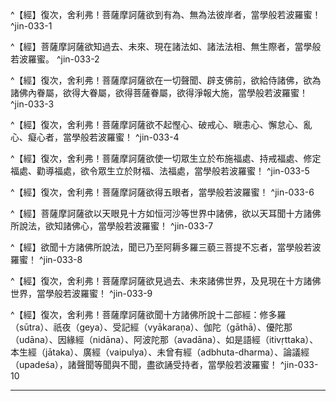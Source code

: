^【經】復次，舍利弗！菩薩摩訶薩欲到有為、無為法彼岸者，當學般若波羅蜜！ ^jin-033-1

^【經】菩薩摩訶薩欲知過去、未來、現在諸法如、諸法法相、無生際者，當學般若波羅蜜。 ^jin-033-2

^【經】復次，舍利弗！菩薩摩訶薩欲在一切聲聞、辟支佛前，欲給侍諸佛，欲為諸佛內眷屬，欲得大眷屬，欲得菩薩眷屬，欲得淨報大施，當學般若波羅蜜！ ^jin-033-3

^【經】復次，舍利弗！菩薩摩訶薩欲不起慳心、破戒心、瞋恚心、懈怠心、亂心、癡心者，當學般若波羅蜜！ ^jin-033-4

^【經】復次，舍利弗！菩薩摩訶薩欲使一切眾生立於布施福處、持戒福處、修定福處、勸導福處，欲令眾生立於財福、法福處，當學般若波羅蜜！ ^jin-033-5

^【經】復次，舍利弗！菩薩摩訶薩欲得五眼者，當學般若波羅蜜！ ^jin-033-6

^【經】菩薩摩訶薩欲以天眼見十方如恒河沙等世界中諸佛，欲以天耳聞十方諸佛所說法，欲知諸佛心，當學般若波羅蜜！ ^jin-033-7

^【經】欲聞十方諸佛所說法，聞已乃至阿耨多羅三藐三菩提不忘者，當學般若波羅蜜！ ^jin-033-8

^【經】復次，舍利弗！菩薩摩訶薩欲見過去、未來諸佛世界，及見現在十方諸佛世界，當學般若波羅蜜！ ^jin-033-9

^【經】復次，舍利弗！菩薩摩訶薩欲聞十方諸佛所說十二部經：修多羅（sūtra）、祇夜（geya）、受記經（vyākaraṇa）、伽陀（gāthā）、優陀那（udāna）、因緣經（nidāna）、阿波陀那（avadāna）、如是語經（itivṛttaka）、本生經（jātaka）、廣經（vaipulya）、未曾有經（adbhuta-dharma）、論議經（upadeśa），諸聲聞等聞與不聞，盡欲誦受持者，當學般若波羅蜜！ ^jin-033-10

---

[^1]: 參見《大智度論》卷31（大正25，288c21-289b26）。
[^2]: 參見《摩訶般若波羅蜜經》卷1〈1 序品〉（大正8，219c14-16），《大智度論》卷32〈1 序品〉：「^復次，舍利弗！菩薩摩訶薩欲知一切諸法如、法性、實際，當學般若波羅蜜！舍利弗！菩薩摩訶薩應如是住般若波羅蜜！」（大正25，297b22-24）
[^3]: （1）《大智度論》卷32：「^諸法如，有二種：一者、各各相；二者、實相。各各相者，如：地，堅相；水，濕相；火，熱相；風，動相──如是等分別諸法，各自有相。實相者，於各各相中分別，求實不可得，不可破，無諸過失。」（大正25，297b24-28） （2）《大智度論》卷32：「^諸法實相中，三世等一無異。如〈般若波羅蜜如品〉中說：過去如、未來如、現在如、如來如，一如無有異。復次，先論議中已破生法；若無生法者，未來、現在亦無生，云何不等！又復過去世無始、未來世無後、現在世無住，以是故三世平等，名為如。」（大正25，298b13-c18）
[^4]: （1）法業、所作、力、因、緣、果、報。（印順法師，《大智度論筆記》〔D022〕p.266） （2）參見印順法師，《永光集》，pp.59-61：「《大智度論》所說業、所作、力、因、緣、果、報等，與《法華經》所說相、性、體、力、作、因、緣、果、報、本末究竟有關，參見《妙法蓮華經》卷1（大正9，5c11-13），《大智度論》卷27（大正25，260b3-5），《大智度論》卷32（大正25，928c6-13）。」
[^5]: 參見《大智度論》卷24（大正25，236c20-237c9）。
[^6]: 無生際：即實際，推尋諸法入無生法中，更無過是。（印順法師，《大智度論筆記》〔F026〕p.359）
[^7]: 《眾事分阿毘曇論》卷4：「^云何已起法？謂過去、現在法。云何不起法？謂未來不生法及無為法。」（大正26，648a21-23）
[^8]: 參見釋厚觀、郭忠生合編，〈《大智度論》之本文相互索引〉，《正觀》（6），p.78：《大智度論》卷1（大正25，60b19-c6）、卷15（大正25，170b29-c17）、卷15（大正25，171a24-b15）、卷17（大正25，189b4-24）、卷22（大正25，222b27-c16）、卷31（大正25，287c6-18）。另參見《大智度論》卷35（大正25，319a13-18）、卷52（大正25，433c2-9）、卷53（大正25，439b1-13）。
[^9]: 參見《大智度論》卷1（大正25，65b5-66a16）。
[^10]: 宗＝崇【宋】【元】【明】【宮】。（大正25，303d，n.3）
[^11]: （1）參見《六度集經》卷6（大正3，32c11-33a5），《大智度論》卷16（大正25，178b10-c20）。 （2）釋尊往昔作七寶鹿王。（印順法師，《大智度論筆記》〔G008〕p.383）
[^12]: 如釋尊昔為外道師妙眼之事緣，參見《大智度論》卷9（大正25，122c）、卷31（大正25，290b-c）。
[^13]: 參見《佛說首楞嚴三昧經》卷下（大正15，642a26-b24）。
[^14]: 參見《普曜經》卷8（大正3，534b18-27）。
[^15]: 參見《大智度論》卷17（大正25，182b12-183c19）。
[^16]: 參見《大智度論》卷3（大正25，83a-84a）。
[^17]: 參見《毘尼母經》卷5（大正24，827c11-14），《大智度論》卷26（大正25，252c16-17）。
[^18]: 參見《大智度論》卷33（大正25，303b13-21）。
[^19]: 出＝生【宋】【元】【明】【宮】。（大正25，303d，n.15）
[^20]: 參見《大方廣佛華嚴經》卷57（大正9，763c27-764a2）。
[^21]: 參見《妙法蓮華經》卷5〈15 從地踊出品〉（大正9，41a29-b6）。
[^22]: 菩薩能淨報施福：入法性故不証實際；欲度一切眾生，心無限齊。（印順法師，《大智度論筆記》〔C030〕p.234）
[^23]: 問意：菩薩未除煩惱，云何能得淨報施福？
[^24]: 及如＝如及【宋】【元】【明】【宮】【聖】【石】。（大正25，303d，n.19）
[^25]: 得無生忍，得法性身，處處變化度眾生。（印順法師，《大智度論筆記》〔A042〕p.79）
[^26]: 參見釋厚觀、郭忠生合編，〈《大智度論》之本文相互索引〉，《正觀》（6），p.79：《大智度論》卷5（大正25，98a）、卷6（106b）、卷12（146b-c）、卷16（178a）、卷17（188c）、卷27（261c-262a；263c）、卷28（264b；265b；273b）、卷30（283a）、卷34（309b）、卷38（大正25，340a；342a）、卷59（478a）、卷74（580a）。
[^27]: 〔布〕－【宋】【元】【明】【宮】。（大正25，303d，n.24）
[^28]: （1）《大正藏》原作「若」，今依《高麗藏》作「皆」（第14冊，715c23）。 （2）若＝皆【宋】【元】【明】【宮】，＝與皆【聖】，＝皆【石】。（大正25，304d，n.1）
[^29]: 致：9.招引，招致。12.造成，導致。（《漢語大詞典》（八），p.792）
[^30]: 然＝燈【宋】【元】【明】【宮】。（大正25，304d，n.6）
[^31]: 福體二說。（印順法師，《大智度論筆記》［F025］p.357）
[^32]: （1）《集異門足論》卷5：「^福者，謂施俱行身律儀、語律儀、命清淨，是名福。業者，謂施俱行諸思等，思現等、思已思、思類作心意業，是名業。」（大正26，385c21-23） （2）《尊婆須蜜菩薩所集論》卷10：「^若有福有惡者：福者，是善有漏行陰；惡者，不善。」（大正28，803b21-22）
[^33]: ［北周］慧影，《大智度論疏》卷14：「^答曰已下，此初既是釋第一福處故，正欲出其施體，明飲食等，只是施家事。今以捨財心相應善數中捨數為施體，故云物與時心中生法名捨，與慳心相違也。」（卍新續藏46，834a9-12）
[^34]: 《大智度論疏》卷14：「^是或有漏無漏已下，明凡夫等有漏心施是有漏，聖人無漏心施是無漏也。」（卍新續藏46，834a13-14）
[^35]: 《大智度論疏》卷14：「^善心中施，故云常是善也。」（卍新續藏46，834a14）
[^36]: 《大智度論疏》卷14：「^捨是別善數中捨數，故云心數，故云心數法也；與心王相應起也，隨心王行也，其心王生也。」（卍新續藏46，834a14-16）
[^37]: 《大智度論疏》卷14：「^是心數法故，無色無非也。」（卍新續藏46，834a16-17）
[^38]: 《大智度論疏》卷14：「^是慮知心法，故云能作緣也。」（卍新續藏46，834a17）
[^39]: 《大智度論疏》卷14：「^業相應者，明思是業體，思是行數，行數中造作義是業，施是捨數，與行相應也。」（卍新續藏46，834a17-19）
[^40]: 《大智度論疏》卷14：「^捨數與業數相隨喜，故云隨業行也。」（卍新續藏46，834a19）
[^41]: 《大智度論疏》卷14：「^共業生者，行數思數造作故是業屬；通心數。捨數，既與行數共生，故云共業生也。」（卍新續藏46，834a19-21）
[^42]: 《大智度論疏》卷14：「此捨數非不隱沒無記，故云非先業果報也。」（卍新續藏46，834a21-22）
[^43]: 《大智度論疏》卷14：「^本未曾施，今始施，得修義也。前時已施，後時復施，行修義也。」（卍新續藏46，834a22-23）
[^44]: 《大智度論疏》卷14：「^慧心中行施，故云慧證也；身行此施云身證也。」（卍新續藏46，834a23-24）
[^45]: 《大智度論疏》卷14：「^凡聖俱行此施，故云得也。」（卍新續藏46，834a24）
[^46]: 《大智度論疏》卷14：「^有人言已下，是佛陀難提義也。此言捨，但是心上捨法，與心相應而已；施乃是業果。既是業體，布施得執，執由業得，不由捨法。思即是業，故以思為施體。此二家義恒異，各有其意，不得偏攝也。前家唯以捨法為施體；此以思為施體也。當一一細分別其意說之耳。」（卍新續藏46，834b1-5）
[^47]: 直：23.價值，代價。25.報酬。（《漢語大詞典》（一），p.853）
[^48]: 諸天宮殿光明，因施淨不淨而異。（印順法師，《大智度論筆記》〔G008〕p.383）
[^49]: 券要：契約。（《漢語大詞典》（二），p.648）
[^50]: 參見《大智度論》卷11（大正25，141c7-18）。
[^51]: 參見《大智度論》卷22（大正25，226b29-227a19）。
[^52]: 交：18.指病愈。《敦煌變文集‧父母恩重經講經文》："病交了便合行孝順，卻生五逆也唱將來。"蔣禮鴻 通釋："交，病癒的意思。"（《漢語大詞典》（二），p.327） 交以物施：施物讓病人的病痊癒。
[^53]: 使人：傭人，奴僕。（《漢語大詞典》（一），p.1326）
[^54]: 《大智度論疏》卷14：「^復就菩薩、聲聞二門，分此二施也。」（卍新續藏46，834b6-7）
[^55]: 深心：1.猶一心，專心；2.深遠的心意或用心。（《漢語大詞典》（五），p.1423）
[^56]: 參見《大智度論》卷11（大正25，142b19-21）。
[^57]: 下：6.捨去。（《漢語大詞典》（一），p.306）
[^58]: 參見《大智度論》卷12〈1 序品〉（大正25，146b4-6），《太子須大拏經》（大正3，418c21-424a23），《六度集經》卷2（14經）《須大孥經》（大正3，7c-11a），《經律異相》卷31（大正53，164c-166c）。
[^59]: （1）薩婆達王施身令獻敵人。（印順法師，《大智度論筆記》［I021］p.435） （2）參見《大智度論》卷12〈1 序品〉（大正25，146b6-11）；《大莊嚴經論》卷15（70經）（大正4，339b-340b）；《雜譬喻經》（34經）（大正4，530a-c）；《六度集經》卷1（10經）（大正3，5a-6a）。
[^60]: 參見《六度集經》卷1（大正3，1b23-c2）；《大莊嚴論經》卷12（大正4，322c3-11）；《賢愚經》卷1（大正4，351c16-352a6）；《佛本行經》卷5（大正4，89b16-19）；《大寶積經》卷102〈36善住意天子會〉（大正11，574a16-18）；《師子素馱娑王斷肉經》（大正3，392c25-393a7）。
[^61]: 炙（^ㄓˋ）：1.烤。（《漢語大詞典》（七），p.38）
[^62]: 參見《菩薩本緣經》卷3〈6 兔品〉（大正3，64c25-66c1）；《佛說護國尊者所問大乘經》卷2（大正12，6b13-14）；《雜寶藏經》卷2（大正4，454b21-c10）；《生經》卷4〈佛說兔王經第31〉（大正3，94b3-c13）；《菩薩本生鬘論》卷2（大正3，337b6-338b4）；《大寶積經》卷80〈18護國菩薩會〉（大正11，462c16-17）。
[^63]: 參見《增壹阿含經》卷25〈33 五王品〉（大正2，685c27-686c19）。
[^64]: 《成實論》卷8中說末利夫人所供養的對象是佛陀，如說：「^如末利夫人以自食分施佛，願現世為王夫人。」（大正32，297c17-18）
[^65]: 卒（^ㄘㄨˋ）：突然。後多作"猝"。《孟子‧梁惠王上》："﹝梁襄王﹞卒然問曰：'天下惡乎定？'"（《漢語大詞典》（一），p.876）
[^66]: 卒＝為卒欝【宋】【元】【明】【宮】。（大正25，305d，n.10）
[^67]: 《大智度論疏》卷14：「^卒鬱伽陀者，即是忽然居士，以忽然得富，故云爾也，亦名卒然居士。」（卍新續藏46，834b19-20）
[^68]: 殺生罪料簡：殺他非自殺，心知非不知，故殺非不故，快心非狂癡，斷命非傷，身業非但說，口教非但心念。（印順法師，《大智度論筆記》〔A034〕p.63）
[^69]: 殺＝教【宋】【元】【明】【宮】【聖】。（大正25，305d，n.3）
[^70]: 生＋（惡）【元】【明】。（大正25，305d，n.14）
[^71]: 《大智度論疏》卷14：「^或有人言：謂不隱沒無記者，此人謂此不殺戒，是報色也。」（卍新續藏46，834c13-14）
[^72]: 《大智度論疏》卷14：「^或欲界繫者，明殺罪唯在欲界，故此戒亦唯在欲界繫，故云欲界繫也。或無漏戒不感^※^報，故云不繫也。」（卍新續藏46，834c14-16） ※案：《卍新續藏》原作「惑」，依文義或作「感」。
[^73]: 《大智度論疏》卷14：「^戒是色故，云非心、非心數法等也。」（卍新續藏46，834c16-17）
[^74]: 《大智度論疏》卷14：「^或共心生已下，此論作色與心共生；生無作色已，則不名共生也。」（卍新續藏46，834c18-19）
[^75]: 《大智度論疏》卷14：「^非業相應者，明業是思數此是色，故言非業相應；二者、此戒正是業故，不得言與業相應也。」（卍新續藏46，834c19-20）
[^76]: 《大智度論疏》卷14：「^非隨業行者，業是思數，此戒是色，故云非隨業行。又此戒正是業故，不得云隨業行也。」（卍新續藏46，834c21-22）
[^77]: 《大智度論疏》卷14：「^或共業生已下，明業是思數。此戒從思數，此戒從思數等發，故云共生也。不共業生者，思正造作故名業，業是於數，戒是於色不得如心王與心數等共生義，故云不共業生也；二者、即是業，故不得云共業生也。」（卍新續藏46，834c23-835a2）
[^78]: 《大智度論疏》卷14：「^此戒始修得，故云非先業思報也。」（卍新續藏46，835a3）
[^79]: 《大智度論疏》卷14：「^得修等義，如前施福中說也。」（卍新續藏46，835a3-4）
[^80]: 《大智度論疏》卷14：「^或思惟斷已下，為見諦唯國得三塗生故，不言見諦斷。思惟既國得三界人天果報，此戒等是人天繫法，得修道解時，斷此繫法，故但云思惟斷也。無漏戒無繫義，故不斷也。」（卍新續藏46，835a5-8）
[^81]: 《大智度論疏》卷14：「^離欲界欲時得斷知已下，明此不殺戒唯繫在欲界，故云離欲界欲時得斷知也。」（卍新續藏46，835a9-10）
[^82]: 參見《大智度論》卷13（大正25，154c8-13）。
[^83]: 定：經說慈，亦說有漏禪定能生果報者。（印順法師，《大智度論筆記》［F025］p.357）
[^84]: 《大智度論疏》卷14：「^得慈方便願與眾生樂已下，此明得解觀，云慈三昧中，初但觀一切眾生得樂相，未能實與；後時智慧力大，始能漸漸與之。」（卍新續藏46，835a19-21）
[^85]: 《大智度論疏》卷14：「^是法或色界繫已下，明此慈唯從禪生也。或不繫者，無漏慈也。是為真慈者，此二種慈從禪生，欲明異欲界方便慈，故云，名為真也。明方便慈非正禪中生，故但欲界繫也。」（卍新續藏46，835a24-b3）
[^86]: 《大智度論疏》卷15：「^常隨心行已下，明慈屬善數中不害數，故云隨心行也。餘當說。」（卍新續藏46，835b4-5）
[^87]: 《大智度論疏》卷14：「^此慈非如五識取五塵，故云無對也。」（卍新續藏46，835b5）
[^88]: 《大智度論疏》卷14：「^思正造作是業數，此慈乃屬不害數，故云非業也；但與思相應也。餘當說。」（卍新續藏46，835b5-7）
[^89]: 《大智度論疏》卷14：「^或思惟斷已下，明此慈是繫法，凡夫修之，增梵天道，故思惟斷也。」（卍新續藏46，835b8-9）
[^90]: 《大智度論疏》卷14：「^離色界時得斷知已下，前殺戒唯在欲界，故說言離欲時得斷知；今明此是色界法，從禪中生，若聖人修之，亦至遍淨，故云離色界時得斷此繫也。」（卍新續藏46，835b10-12）
[^91]: 《大智度論疏》卷14：「^有覺有觀者，據初禪中慈三昧也。次據中間，次據二禪已上。」（卍新續藏46，835b12-13）
[^92]: 《大智度論疏》卷14：「^或有喜已下，初二禪也。或有息者，三禪已來也。無息者，第四禪也。」（卍新續藏46，835b13-15）
[^93]: 《大智度論疏》卷14：「^此慈三昧凡聖共得也。」（卍新續藏46，835b15）
[^94]: 《大智度論疏》卷14：「^或樂相應者，三禪已來也。或不苦不樂相應者，第四禪也。」（卍新續藏46，835b15-16）
[^95]: 《大智度論疏》卷14：「^根本四禪中者，論其生處也。亦過四禪者，明那含亦能乘此慈生三重處也。」（卍新續藏46，835b16-18）
[^96]: 參見《大智度論》卷20（大正25，208c9-209c14）。
[^97]: 〔三〕－【宋】【元】【明】【宮】【聖】。（大正25，305d，n.20）
[^98]: 辟支佛：騰空說一偈，導生植善根。（印順法師，《大智度論筆記》［D032］p.283）
[^99]: 肉眼：見近不見遠，見前不見後，見外不見內，見晝不見夜，見上不見下。 天眼：遠近等無礙；見緣生物，不見實相。 慧眼：不見眾生，滅一異相，離諸著，不受一切，智慧自內滅。不能度眾生，無所分別故。 法眼：令是人行是法得是道；知各各方便門；不能遍知。 佛眼：無不知見，一切常照。（印順法師，《大智度論筆記》〔F030〕p.361）
[^100]: 《大正藏》（第25冊，305c28）及《高麗藏》（第14冊，718c10）皆作「生法眼」，但從前後文「求天眼、求慧眼、其佛眼」看來，此處以「求法眼」為宜。
[^101]: Lamotte（1980, p.2263, n.3）：《摩訶般若波羅蜜經》卷2〈4 往生品〉（大正8，227b10-228b1）；《大智度論》卷39-40（大正25，347a6-351b）。
[^102]: 天眼：不過三千，般若力故無礙。（印順法師，《大智度論筆記》［F030］p.361） 案：印順法師此段筆記原列於「肉眼」之下，今依論意改作「天眼」。
[^103]: （1）般舟三昧未得天眼能見佛。（印順法師，《大智度論筆記》［G009］p.384） （2）Lamotte（1980, p.2273, n.2）：《般舟三昧經》卷上〈9 行品〉（大正13，905a23-27）；《拔陂菩薩經》（大正13，922a22-27）。
[^104]: 天眼：不隱沒無記，離欲人得，修神通，得色界四大造色眼，四邊得遍明相。（印順法師，《大智度論筆記》〔F030〕p.361） 案：印順法師此段筆記原列於「肉眼」之下，今依論意改作「天眼」。
[^105]: 《大智度論疏》卷14：「^答曰已下，有三復次。意釋此初，明以佛神力故能知也。問：若爾者，佛神力能宜爾，令一切人悉知；云何此中乃言令學波若得知也？解言：明以學波若乃因緣故佛始加之，令知如來不迦不可迦故，須有因緣，所以勸學也。第二復次言，佛心如不異菩薩學般若知一切故，說言知佛心也。第三復次言，明希有難事不應知有，唯是佛心及實相法，以學波若遂得知之，故勸學也。」（卍新續藏46，836a3-10）
[^106]: 「^若佛以神力令知，乃至蜫虫亦能知」，出處待考。
[^107]: 故＋（知）【明】【聖】。（大正25，306d，n.5）
[^108]: 參見《大智度論》卷33〈1 序品〉：「^菩薩摩訶薩欲以天眼見十方如恒河沙等世界中諸佛，欲以天耳聞十方諸佛所說法，欲知諸佛心，當學般若波羅蜜！」（大正25，306a9-11）
[^109]: 參見《大智度論》卷21（大正25，219b-221b）。
[^110]: 佛所化土：有淨、不淨、雜三類。（印順法師，《大智度論筆記》［C020］p.220）
[^111]: （1）聽：3.審察，斷決，治理。（《漢語大詞典》（八），p.712） （2）聽政：坐朝處理政務，執政。（《漢語大詞典》（八），p.715）
[^112]: ┌定力─┬見過去未來三昧 見過未佛世界 ┤ └不滅除三昧 └慧力─┬比知 └般若觀達 （印順法師，《大智度論筆記》〔F023〕p.355）
[^113]: 過去未來三昧：入已見過未事如夢所見。（印順法師，《大智度論筆記》［A058］p.98）
[^114]: 不滅除三昧：入已，不見諸佛有滅。（印順法師，《大智度論筆記》［A058］p.98）
[^115]: 際＝除【宋】【元】【明】【宮】。（大正25，306d，n.13）
[^116]: 參見《雜阿含經》卷15（379經）（大正2，103c13-104a29），《大毘婆沙論》卷79（大正27，411a18-26）。
[^117]: 參見《大智度論》卷32（大正25，302b12-13），《大智度論》卷34（大正25，311b10-18）；《俱舍論》卷27（大正29，141b3-6）。
[^118]: （1）十二部經，參見《長阿含經》卷12《清淨經》（大正1，74b19-24）；《別譯雜阿含經》卷6（116經）（大正2，415a29-b3）；《增壹阿含經》卷46〈49放牛品〉（大正2，794c28-795a1）。 （2）印順法師，《原始佛教聖典之集成》，p.493： ^「九分教」本是教法的分類。教法在次第集成中，以形式或內容不同，漸形成不同的部類。把不同的部類，綜合起來，成為「九分教」，這是教法的原始分類。「九分教」是：「修多羅」、「祇夜」、「記說」、「伽陀」、「優陀那」、「本事」、「本生」、「方廣」、「未曾有法」。然在佛法的開展中，特別是律部與論議的發達，對於聖典的部類，感到有補充的必要，於是又增加而綜合為「十二分教」。「十二分教」是：九分以外，又加入「因緣」、「譬喻」、「論議」。 （3）關於十二部經之內容與各經論之異說，詳見印順法師，《原始佛教聖典之集成》第八章〈九分教與十二分教〉，pp.493-627。
[^119]: 參見《摩訶般若波羅蜜經》卷1〈1 序品〉：「^欲聞十方諸佛所說法，聞已乃至阿耨多羅三藐三菩提不忘者，當學般若波羅蜜。」（大正8，220b20-22） 另參見《大智度論》卷33（大正25，306b5-18）。
[^120]: 《翻梵語》卷1：「^祇夜，亦云偈，譯曰重說。」（大正54，983b22）
[^121]: 縹（^ㄆㄧㄠˇ）：2.淡青色；青白色。（《漢語大詞典》（九），p.978）
[^122]: （1）𨄔＝踹【宋】【元】【宮】，＝腨【明】。（大正25，307d，n.5） （2）𨄔（^ㄕㄨㄢˋ）：同"腨"。脛骨後肉。俗稱"腿肚子"。（《漢語大字典》（六），p.3733）
[^123]: 髀（^ㄅㄧˋ）：1.大腿骨。（《漢語大詞典》（十二），p.408）
[^124]: 齊＝臍【宋】【元】【明】。（大正25，307d，n.7）
[^125]: 參見印順法師，《原始佛教聖典之集成》，pp.515-516： ^《大智度論》的解說，「祇夜」是一切偈的通稱；又名為「伽陀」，但定義不明。如「祇夜」與「伽陀」，都通於一切，那有什麼差別？《成實論》所說，顯然與《智度論》所說，出於同一來源，而解說更為分明，如《論》卷1（大正32，244c）說： 「祇夜者，以偈頌修多羅」。 「第二部說（名）祇夜，祇夜名偈。偈有二種：一名伽陀，一名路伽。路伽有二種：一順煩惱，一不順煩惱。不順煩惱者，祇夜中說。是名伽陀」。 「祇夜」是一切偈的通名，而又有特殊的「祇夜」。依《論》說：偈有「伽陀」與「路伽」的差別。「伽陀」是宣說佛法的偈頌；「路伽」是世間的偈頌；路伽（loka）是世間的意思。世間的偈頌，有順煩惱的（如誨淫、誨盜的詩歌），有不順煩惱的。世間偈頌，又與世間一般的偈頌不同，不會引起煩惱的，就是「祇夜」。
[^126]: （1）《翻梵語》卷1：「^優陀那（亦云嫗陀那，亦云憂檀那，譯曰無問自說）。」（大正54，983b17） （2）《一切經音義》卷22：「^優陀那（此云無問自說）。」（大正54，442c17）
[^127]: 無問自說無我無我所。（印順法師，《大智度論筆記》［G009］p.384）
[^128]: 參見《雜阿含經》卷3（64經）（大正2，16c5-17a19）。
[^129]: 參見《摩訶般若波羅蜜經》卷14（大正8，325c15-19）。
[^130]: 參見印順法師，《原始佛教聖典之集成》，pp.543-546。
[^131]: （1）《一切經音義》卷22：「^尼陀那（此云：因緣。然有三類：一、因請而說，二、因犯制戒。三、因事說法）。」（大正54，442c16） （2）《翻梵語》卷1：「^尼陀那（譯曰因緣）。」（大正54，983b23）
[^132]: 《大毘婆沙論》卷126：「^因緣云何？謂諸經中遇諸因緣而有所說。如〈義品〉等種種因緣；如毘奈耶作如是說，由善財子等最初犯罪，是故世尊集苾芻僧制立學處。」（大正27，660a13-16）
[^133]: 《翻梵語》卷1：「^阿波陀經（應云阿波陀那，亦云阿婆檀那，譯曰譬喻）。」（大正54，983b11）
[^134]: （1）Lamotte（1980, p.2293, n.1）：《中阿含經》卷17（72經）〈1 長壽王品〉（大正1，532c-539b）。 （2）印順法師，《原始佛教聖典之集成》，p.600： ^《大毘婆沙論》所舉的「長譬喻」，《大智度論》作「中阿含中長阿波陀那」，即《中阿含經》的《長壽王本起經》（72經）。
[^135]: 參見Lamotte（1980, p.2293, n.2）：《長阿含》卷2《大本經》（大正1，1b-10c）；Dīgha No.14. Mahāpadhāna-suttanta（大本緣經）, II, pp.1-54。
[^136]: 參見印順法師，《原始佛教聖典之集成》，p.602：「^億耳阿波陀那：事出《十誦律》卷25「皮革法」（大正23，178a-182a），《根本說一切有部毘奈耶皮革事》卷上（大正23，1048c-1052c）。億耳是西方的阿槃提（Avanti）人。沒有出家以前，曾因航海回來，迷路而經歷鬼國。後來出家，為大迦旃延弟子。因當地的比丘少，一時不得受具足戒。受具足以後，發心來參禮佛陀；稟承師命，以五事問佛。邊地可以五人受具足，就是因此而制的。」
[^137]: 參見印順法師，《原始佛教聖典之集成》，pp.602-603：「^二十億阿波陀那，二十億是瞻波的大富長者子，捨二十億的家財而出家。他的精進修行，是傳譽一時的。二十億精進修行，足底流血，佛為他說彈琴的譬喻，依著修行，得阿羅漢，並表示自己體證的境地。說一切有部將這些編集於《雜阿含經》卷9（254經）（大正2，62b-63b），《中阿含經》卷29《沙門二十億經》（大正1，611c-613a）。由於二十億的流血經行，佛特准穿革屣；這一部分，集錄於《十誦律》卷25（大正23，183a-b）、《根本說一切有部毘奈耶皮革事》（大正23，1055c）。這是上座系統中，有關二十億的，最樸質簡要的記錄。二十億的精進修行，大眾部編集於《增壹阿含經》卷13（大正2，612a-b）。」
[^138]: 參見印順法師，《原始佛教聖典之集成》，pp.603-604： ^欲阿波陀那，出於「解二百五十戒經」，也就是出於「波羅提木叉分別」。......欲，不一定是衣食等欲，極可能是淫欲。難陀的欲心重，佛帶他遊天國與地獄而得精進悟入，是很適合的，但並不在「波羅提木叉分別」中。惟《根有律》的「不淨行學處」，有孫陀羅難陀，為一大商人。貪淫無厭，為淫女所迷惑。等到床頭金盡，為淫女所棄。只好在佛法中出家。可是又為淫女所惑，共為淫欲。參見《根本說一切有部毘奈耶》卷1～2（大正23，631b-633c）。這是多欲者的典型；推定為「欲阿波陀那」，應該是適合得多！
[^139]: 參見印順法師，《原始佛教聖典之集成》，pp.604-605： ^「菩薩阿波陀那」：平川彰《律藏之研究》（pp.398-402），以提婆達多「本生」中，有關釋尊的，推定為「菩薩阿波陀那」。 這不是以菩薩為主體的，是否適宜於稱為菩薩阿波陀那呢！又以《根有律藥事》所說，佛的三月食馬麥等業報，為「菩薩阿波陀那」（《律藏之研究》，p.401）。^但「菩薩阿波陀那」，是否專重於過去生中的罪業呢！考銅鍱部所傳，《小部》的《譬喻》都是偈頌，分「佛譬喻」、「辟支佛譬喻」、「長老譬喻」、「長老尼譬喻」。「佛譬喻」，為佛所自說，讚美諸佛國土的莊嚴；末後舉十波羅蜜多，也就是菩薩大行。......據此來觀察說一切有部的傳說，在《根有律藥事》中，雖次第略有紊亂，而內容的性質相合。全文可分為二大章：一、佛說往昔生中，求無上正覺的廣大因行。又分二段：先是長行，從頂生王到陶輪師止［《根本說一切有部毘奈耶藥事》卷12～15（大正24，56a-73c）］。^次是偈頌，與《小部》「佛譬喻」相當［《根本說一切有部毘奈耶藥事》卷15（大正24，73c-75c）］。^接著，有氈遮外道女帶盂謗佛一節［《根本說一切有部毘奈耶藥事》卷16（大正24，76a-b）］，^是長行，與上下文不相連接。就文義而論，這是錯簡，應屬於末後一段。二、佛與五百弟子，到無熱池，自說本起因緣。先說舍利弗與目連神通的勝劣。次由大迦葉等自說本業，共三十五人，都是偈頌，與《小部》《譬喻》的「長老譬喻」，為同一原型的不同傳承。末後，佛自說往昔的罪業，現受金鎗、馬麥等報。比對起來，《譬喻》的「佛譬喻」，與第一章──佛說往昔因行相合。應該本是偈頌；說一切有部又廣引菩薩因行，種種本生來說明，就是長行部分。「菩薩阿波陀那」，應該是菩薩大行的偈頌部分。
[^140]: 參見印順法師，《原始佛教聖典之集成》，pp.598-616。
[^141]: 參見印順法師，《原始佛教聖典之集成》，p.549。
[^142]: 目＝築【宮】【聖】，＝[竺-二+架]【石】。（大正25，307d，n.13）
[^143]: 《翻梵語》卷1：「^目多迦經（譯曰勝也）。」（大正54，983b24）
[^144]: 印順法師，《原始佛教聖典之集成》，pp.554-555： ^「本生」與「本事」，都是有關過去的事情。《大智度論》雙舉二說，有關「本事」的，如《論》卷33（大正25，307b-c）說： 「二者，三藏、摩訶衍外，更有經名一目（或作築）多迦；有人言目多迦。目多迦名出三藏、摩訶衍，何等是？......如是等經，名為出因緣。於何處出？於三藏、摩訶衍中出，故名為出。云何名因緣？是三事（夜長、道長、生死長）之本，名為因緣。」 依《論》，一目多迦，或簡稱為目多迦。現存梵本Dharmasaṃgraha（法集），Itivṛttaka也又作vṛttaka。一（帝）目多迦或目多迦，《大智度論》解說為「出因緣」。出是出於三藏及摩訶衍以外的，似指「雜藏」部分。以因緣起說，名為「因緣」。這樣，「目多迦」是「因緣」的一類。但這一解說，是可疑的。律中有『尼陀那』、『目得迦』，『目得迦』也與「因緣」（尼陀那）相關聯，而含義不大明了。惟《十誦律》稱之為「無本起」；「無本起」與「出因緣」，顯然是同一意義。《順正理論》所說：「言本事者，謂說自昔展轉傳來，不顯說人、談所、說事」；這就是「無本起」、「出因緣」──「本事」（目得迦）的真正意義。這是傳說中的，佛說的往古事──佛化的印度民族與宗教的古老傳說（在律中，「目得迦」是不顯說人、談所、說事的舊例；有說人、談所、說事的，名「尼陀那」）。這一古義，在傳說中，久已隱昧不明（《智度論》所說，是別解），因為傳說的佛化的印度民族與宗教故事──「本事」，在「四阿含」的集成中，已與說人、談所、說事相結合。所以以「伊帝目多伽」為「本事」的，只能說是過去事了。
[^145]: 乾＝建【聖】，〔乾〕－【宮】【石】。（大正25，307d，n.17）
[^146]: （1）《法句經》卷上〈13 愚闇品〉：「^不寐夜長，疲惓道，愚生死長，莫知正法。」（大正4，563b20-21） （2）《出曜經》卷2〈1 無常品〉：「^『不寐夜長，罷惓道長，愚生死長，莫知正法。』昔佛在舍衛國祇樹給孤獨園，佛告諸比丘：『有四，夜睡眠者少、覺寤者多。云何為四？女與男想，睡眠者少、覺寤者多；男與女想，睡眠者少、覺寤者多；三曰盜賊，睡眠者少、覺寤者多；比丘求定勤修正法，睡眠極少、覺寤者多。三覺夜長；修正法比丘不覺夜長。罷惓道長，愚生死長，莫知正法。」（大正4，616c17-25） （3）佛為五百釋子說三長。（印順法師，《大智度論筆記》［G009］p.384）
[^147]: 大＝為【元】【明】【聖】。（大正25，307d，n.22）
[^148]: 依印順法師，《原始佛教聖典之集成》，p.554：「三事」是指「夜長、道長、生死長」。
[^149]: 鷲（^ㄐㄧㄡˋ）：1.雕的別名。（《漢語大詞典》（十二），p.1161）
[^150]: 孤負：1.違背，對不住。（《漢語大詞典》（四），p.219） 言信：說到必做到的信用。（《漢語大詞典》（十一），p.6）
[^151]: （1）摑（^ㄍㄨㄛˊ）：用巴掌拍打，打耳光。（《漢語大詞典》（六），p.834） （2）摑裂：打破。《無量壽經》卷上："摑裂邪網。"（《漢語大詞典》（六），p.835）
[^152]: 貿（^ㄇㄠˋ）：1.交易，買賣。（《漢語大詞典》（十），p.170）
[^153]: Lamotte（1980, p.2297, n.1）：《大方等大集經》卷11〈5 海慧菩薩品〉（大正13，70a23-b18）；《經律異相》卷46（大正53，244b16-c9）。
[^154]: 痿（^ㄨㄟˇ）：1.身體某部分萎縮或失去機能的病。《素問‧痿論》：" 黃帝問曰：'五藏使人痿何也？'"王冰注："痿謂痿弱無力以運動。"《漢書‧昌邑王劉賀傳》："疾痿，行步不便。" 顏師古 注："痿，風痺疾也。"（《漢語大詞典》（八），p.332）
[^155]: Lamotte（1980, p.2299, n.6）：參見《六度集經》卷1（大正3，2a4-8），《菩薩本行經》卷下（大正3，119b21-27），《撰集百緣經》卷4（大正4，217b12-14）。
[^156]: （1）羂＝衒【宋】【宮】【聖】【石】＊。（大正25，308d，n.1） （2）羂（ㄐㄩㄢˋ）：1.同"罥"。《玉篇‧网部》："羂"同"罥"。2.張網捕獸。《玉篇‧网部》："羂，罔張獸。"（《漢語大字典》（四），p.2927） （3）罥（ㄐㄩㄢˋ）：" 絹 "的被通假字。2.用繩索絆取。3.纏繞。（《漢語大詞典》（八），p.1021）
[^157]: （1）［隋］慧遠撰，《大乘義章》卷1：「^第十名為毘佛略經，此名方廣──理正曰方，義備名廣。教從旨因名方廣經。若依小乘：語正稱方，言多曰廣。」（大正44，70a16-b5） （2）參見印順法師，《原始佛教聖典之集成》，pp.573-586。
[^158]: 參見印順法師，《初期大乘佛教之起源與開展》，p.31：「^《六波羅蜜經》，與吳康僧會所譯的《六度集經》同類。」
[^159]: 首＝手【宋】【元】【明】【宮】【聖】【石】。（大正25，308d，n.3）
[^160]: 參見印順法師，《初期大乘佛教之起源與開展》，pp.578-579： ^《智度論》所列舉的大乘經，《六波羅蜜經》以外，提到了《本起經》或《佛本起因緣經》。「本起」是阿波陀那──譬喻；「因緣」是nidāna的義譯。「本起」與「因緣」，本來是十二分教的二分，但在北方，「本起」（譬喻）與「因緣」，相互關涉，可以通稱，所以《大智度論》，就稱之為《佛本起因緣經》。這裡所說的《佛本起因緣》，是佛的「本起因緣」，也就是佛傳，但只是佛傳的一部分。
[^161]: 參見印順法師，《初期大乘佛教之起源與開展》，p.31： ^三類三十七部，是龍樹論所引用，可以知道內容的大乘經。還有些內容不能明確知道的，如一、《雲經》，二、《大雲經》，三、《法雲經》，「各各十萬偈」（《大智度論》卷100（大正25，756b））。其中《大雲經》，可能就是北涼曇無讖所譯的《大方等大雲經》。《大雲經》現存六卷，或作《大方等無想經》，是《大雲經》的一部分。
[^162]: （1）《大正藏》原作「毘佛略（呂夜反，秦言未曾有）經）」，但「毘佛略」應是「廣經」（方廣），因此，此處改作「未曾有經」。 （2）［隋］慧遠撰，《大乘義章》卷1：「^第十一者名阿浮陀達摩，此翻名為未曾有經。青牛行鉢、白狗聽法、諸天身量、大地動等，曠古希奇，名未曾有。說此希事，名未曾有經。」（大正44，470b5-8） （3）參見印順法師，《原始佛教聖典之集成》，p.586：「^未曾有法音譯為阿浮陀達磨、阿浮多達磨等。義譯為希法、勝法、未曾有法等。」
[^163]: 怪：3.驚異，覺得奇怪。（《漢語大詞典》（七），p.483）
[^164]: 參見印順法師，《原始佛教聖典之集成》，p.619： ^《論》有三說：一、「答諸問者，釋其所以」；這不是一般的問答，而是釋義。二、「廣說諸義」，是假設問答，而「廣解其義」。這二說，都是經中佛（或大弟子）的「解義」。在《大毘婆沙論》，這都是「記說」。但《大智度論》、「記說」專明「眾生九道中受記」，所以這類問答解義，被判屬「論議」了。三、範圍極寬：1、佛所說的「論議經」（應指前二說）。2.摩訶迦旃延所解經：「阿含經」雖有解偈數種，但《大智度論》曾說：「摩訶迦旃延，佛在時，解（釋）佛語故作蜫勒」。《成實論》也說：「摩訶迦旃延等諸大智人，廣解佛語」。摩訶迦旃延的解經，是一向被推重的。舉摩訶迦旃延所解經，應指《蜫勒論》；《蜫勒》是大眾部系所重的。以佛的解說，廣分別為本；說到摩訶迦旃延論，及末世凡夫的如法論說；《大智度論》的解說，重在解義，而通稱一切論書了。
[^165]: ┌獨與菩薩說 二乘所不聞經 ┤至十方一乘世界世說 └與諸天說（小） （印順法師，《大智度論筆記》〔F024〕p.356）
[^166]: 不可思議經：小乘不聞不見。（印順法師，《大智度論筆記》［H016］p.408）
[^167]: 參見《大方廣佛華嚴經》卷44〈34 入法界品〉（大正9，679b28-680c11）。